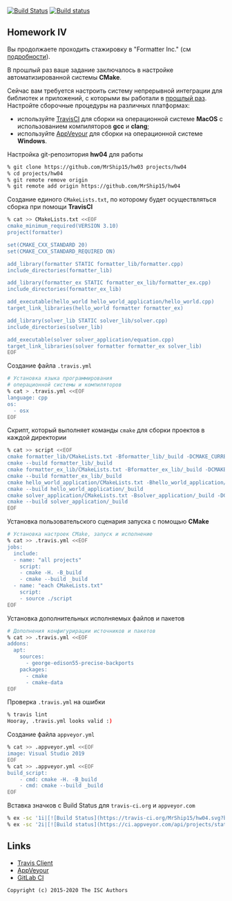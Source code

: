 [![Build Status](https://travis-ci.org/MrShip15/hw04.svg?branch=master)](https://travis-ci.org/MrShip15/hw04)
[![Build status](https://ci.appveyor.com/api/projects/status/wkbl6ku2g573k1v4?svg=true)](https://ci.appveyor.com/project/MrShip15/hw04)


## Homework IV

Вы продолжаете проходить стажировку в "Formatter Inc." (см [подробности](https://github.com/tp-labs/lab03#Homework)).

В прошлый раз ваше задание заключалось в настройке автоматизированной системы **CMake**.

Сейчас вам требуется настроить систему непрерывной интеграции для библиотек и приложений, с которыми вы работали в [прошлый раз](https://github.com/tp-labs/lab03#Homework). Настройте сборочные процедуры на различных платформах:
* используйте [TravisCI](https://travis-ci.com/) для сборки на операционной системе **MacOS** с использованием компиляторов **gcc** и **clang**;
* используйте [AppVeyour](https://www.appveyor.com/) для сборки на операционной системе **Windows**.

Настройка git-репозитория **hw04** для работы
```sh
% git clone https://github.com/MrShip15/hw03 projects/hw04
% cd projects/hw04
% git remote remove origin
% git remote add origin https://github.com/MrShip15/hw04
```
Cоздание единого `CMakeLists.txt`, по которому будет осуществляться сборка при помощи **TravisCI**
```sh
% cat >> CMakeLists.txt <<EOF
cmake_minimum_required(VERSION 3.10)
project(formatter)

set(CMAKE_CXX_STANDARD 20)
set(CMAKE_CXX_STANDARD_REQUIRED ON)

add_library(formatter STATIC formatter_lib/formatter.cpp)
include_directories(formatter_lib)

add_library(formatter_ex STATIC formatter_ex_lib/formatter_ex.cpp)
include_directories(formatter_ex_lib)

add_executable(hello_world hello_world_application/hello_world.cpp)
target_link_libraries(hello_world formatter formatter_ex)

add_library(solver_lib STATIC solver_lib/solver.cpp)
include_directories(solver_lib)

add_executable(solver solver_application/equation.cpp)
target_link_libraries(solver formatter formatter_ex solver_lib)
EOF
```
Создание файла `.travis.yml`
```sh
# Установка языка программирования
# операционной системы и компиляторов
% cat > .travis.yml <<EOF
language: cpp
os:
  - osx
EOF
```
Скрипт, который выполняет команды `cmake` для сборки проектов в каждой директории
```sh
% cat >> script <<EOF
cmake formatter_lib/CMakeLists.txt -Bformatter_lib/_build -DCMAKE_CURRENT_SOURCE_DIR=$PWD
cmake --build formatter_lib/_build
cmake formatter_ex_lib/CMakeLists.txt -Bformatter_ex_lib/_build -DCMAKE_CURRENT_SOURCE_DIR=$PWD
cmake --build formatter_ex_lib/_build
cmake hello_world_application/CMakeLists.txt -Bhello_world_application/_build -DCMAKE_CURRENT_SOURCE_DIR=$PWD
cmake --build hello_world_application/_build
cmake solver_application/CMakeLists.txt -Bsolver_application/_build -DCMAKE_CURRENT_SOURCE_DIR=$PWD
cmake --build solver_application/_build
EOF
```
Установка пользовательского сценария запуска с помощью **CMake**
```sh
# Установка настроек СMake, запуск и исполнение
% cat >> .travis.yml <<EOF
jobs:
  include:
  - name: "all projects"
    script:
    - cmake -H. -B_build
    - cmake --build _build
  - name: "each CMakeLists.txt"
    script:
    - source ./script
EOF
```
Установка дополнительных исполняемых файлов и пакетов
```sh
# Дополнения конфигурирации источников и пакетов
% cat >> .travis.yml <<EOF
addons:
  apt:
    sources:
      - george-edison55-precise-backports
    packages:
      - cmake
      - cmake-data
EOF


```
Проверка `.travis.yml` на ошибки
```sh
% travis lint
Hooray, .travis.yml looks valid :)
```
Создание файла `appveyor.yml`
```sh
% cat >> .appveyor.yml <<EOF
image: Visual Studio 2019
EOF
% cat >> .appveyor.yml <<EOF
build_script:
    - cmd: cmake -H. -B_build
    - cmd: cmake --build _build
EOF
```
Вставка значков с Build Status для `travis-ci.org` и `appveyor.com`
```sh
% ex -sc '1i|[![Build Status](https://travis-ci.org/MrShip15/hw04.svg?branch=master)](https://travis-ci.org/MrShip15/hw04)' -cx README.md
% ex -sc '2i|[![Build status](https://ci.appveyor.com/api/projects/status/wkbl6ku2g573k1v4?svg=true)](https://ci.appveyor.com/project/MrShip15/hw04)' -cx README.md
```
## Links

- [Travis Client](https://github.com/travis-ci/travis.rb)
- [AppVeyour](https://www.appveyor.com/)
- [GitLab CI](https://about.gitlab.com/gitlab-ci/)

```
Copyright (c) 2015-2020 The ISC Authors
```
